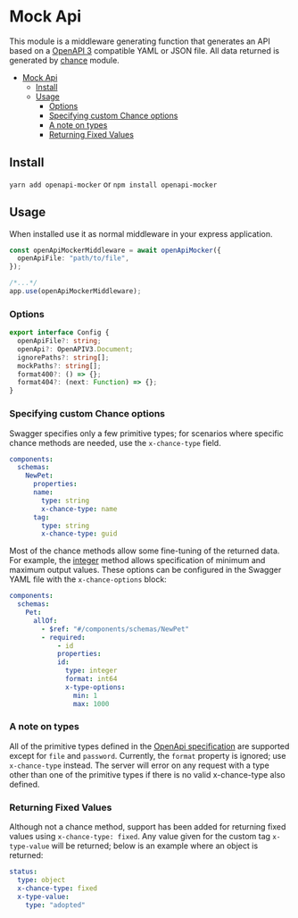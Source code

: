 # Mock Api

This module is a middleware generating function that generates an API based on a [OpenAPI 3](https://swagger.io/docs/specification/basic-structure/) compatible YAML or JSON file. All data returned is generated by [chance](https://chancejs.com/) module.

- [Mock Api](#)
  - [Install](#)
  - [Usage](#)
    - [Options](#)
    - [Specifying custom Chance options](#)
    - [A note on types](#)
    - [Returning Fixed Values](#)

## Install

`yarn add openapi-mocker`
or
`npm install openapi-mocker`

## Usage

When installed use it as normal middleware in your express application.

```ts
const openApiMockerMiddleware = await openApiMocker({
  openApiFile: "path/to/file",
});

/*...*/
app.use(openApiMockerMiddleware);
```

### Options

```ts
export interface Config {
  openApiFile?: string;
  openApi?: OpenAPIV3.Document;
  ignorePaths?: string[];
  mockPaths?: string[];
  format400?: () => {};
  format404?: (next: Function) => {};
}
```

### Specifying custom Chance options

Swagger specifies only a few primitive types; for scenarios where specific chance methods are needed, use the `x-chance-type` field.

```yaml
components:
  schemas:
    NewPet:
      properties:
      name:
        type: string
        x-chance-type: name
      tag:
        type: string
        x-chance-type: guid
```

Most of the chance methods allow some fine-tuning of the returned data. For example, the [integer](https://chancejs.com/basics/integer.html) method allows specification of minimum and maximum output values. These options can be configured in the Swagger YAML file with the `x-chance-options` block:

```yaml
components:
  schemas:
    Pet:
      allOf:
        - $ref: "#/components/schemas/NewPet"
        - required:
            - id
            properties:
            id:
              type: integer
              format: int64
              x-type-options:
                min: 1
                max: 1000
```

### A note on types

All of the primitive types defined in the [OpenApi specification](https://swagger.io/docs/specification/data-models/data-types/) are supported except for `file` and `password`. Currently, the `format` property is ignored; use `x-chance-type` instead. The server will error on any request with a type other than one of the primitive types if there is no valid x-chance-type also defined.

### Returning Fixed Values

Although not a chance method, support has been added for returning fixed values using `x-chance-type: fixed`. Any value given for the custom tag `x-type-value` will be returned; below is an example where an object is returned:

```yaml
status:
  type: object
  x-chance-type: fixed
  x-type-value:
    type: "adopted"
```
